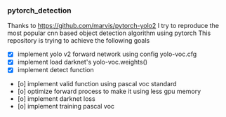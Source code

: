 ### pytorch_detection
Thanks to https://github.com/marvis/pytorch-yolo2
I try to reproduce the most popular cnn based object detection algorithm using pytorch 
This repository is trying to achieve the following goals
- [x] implement yolo v2 forward network using config yolo-voc.cfg
- [x] implement load darknet's  yolo-voc.weights()
- [x] implement detect function
- [o] implement valid function using pascal voc standard 
- [o] optimize forward process to make it using less gpu memory
- [o] implement darknet loss
- [o] implement training pascal voc